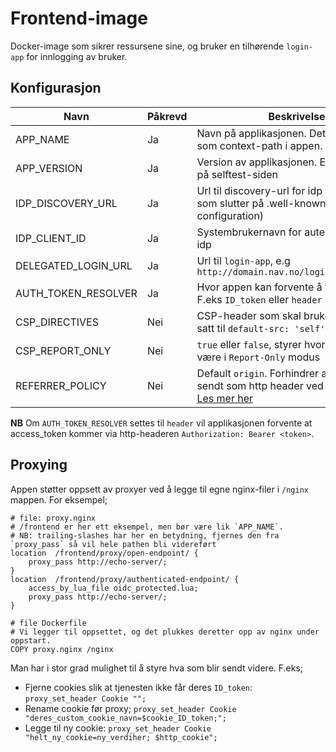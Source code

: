 # Frontend-image

Docker-image som sikrer ressursene sine, og bruker en tilhørende `login-app` for innlogging av bruker.

## Konfigurasjon
| Navn | Påkrevd | Beskrivelse |
|------|---------|-------------|
| APP_NAME | Ja | Navn på applikasjonen. Dette vil bli brukt som context-path i appen. |
| APP_VERSION | Ja | Version av applikasjonen. Er bare synlig på selftest-siden |
| IDP_DISCOVERY_URL | Ja | Url til discovery-url for idp (typisk noe som slutter på .well-known/openid-configuration) |
| IDP_CLIENT_ID | Ja | Systembrukernavn for autentisering mot idp |
| DELEGATED_LOGIN_URL | Ja | Url til `login-app`, e.g `http://domain.nav.no/loginapp/api/start` |
| AUTH_TOKEN_RESOLVER | Ja | Hvor appen kan forvente å finne ID_token. F.eks `ID_token` eller `header` |
| CSP_DIRECTIVES | Nei | CSP-header som skal brukes, er default satt til `default-src: 'self'` | 
| CSP_REPORT_ONLY | Nei | `true` eller `false`, styrer hvorvidt CSP skal være i `Report-Only` modus |
| REFERRER_POLICY | Nei | Default `origin`. Forhindrer at url-path blir sendt som http header ved lenke klikk. [Les mer her](https://developer.mozilla.org/en-US/docs/Web/HTTP/Headers/Referrer-Policy#examples) |

**NB** Om `AUTH_TOKEN_RESOLVER` settes til `header` vil applikasjonen forvente at access_token kommer via
http-headeren `Authorization: Bearer <token>`.

## Proxying

Appen støtter oppsett av proxyer ved å legge til egne nginx-filer i `/nginx` mappen.
For eksempel;
```nginx
# file: proxy.nginx
# /frontend er her ett eksempel, men bør være lik `APP_NAME`.
# NB: trailing-slashes har her en betydning, fjernes den fra `proxy_pass` så vil hele pathen bli videreført
location  /frontend/proxy/open-endpoint/ {
    proxy_pass http://echo-server/;
}
location  /frontend/proxy/authenticated-endpoint/ {
    access_by_lua_file oidc_protected.lua;
    proxy_pass http://echo-server/;
}

# file Dockerfile
# Vi legger til oppsettet, og det plukkes deretter opp av nginx under oppstart.
COPY proxy.nginx /nginx
```

Man har i stor grad mulighet til å styre hva som blir sendt videre.
F.eks;
- Fjerne cookies slik at tjenesten ikke får deres `ID_token`: `proxy_set_header Cookie "";`
- Rename cookie før proxy; `proxy_set_header Cookie "deres_custom_cookie_navn=$cookie_ID_token;";`
- Legge til ny cookie: `proxy_set_header Cookie "helt_ny_cookie=ny_verdiher; $http_cookie";`

